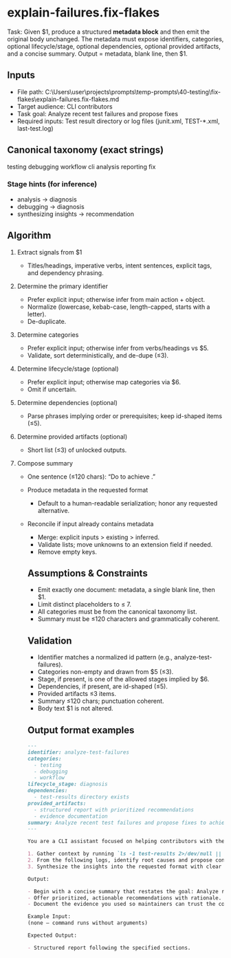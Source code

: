 # explain-failures.fix-flakes

Task: Given $1, produce a structured **metadata block** and then emit the original body unchanged. The metadata must expose identifiers, categories, optional lifecycle/stage, optional dependencies, optional provided artifacts, and a concise summary. Output = metadata, blank line, then $1.

## Inputs

- File path: C:\Users\user\projects\prompts\temp-prompts\40-testing\fix-flakes\explain-failures.fix-flakes.md
- Target audience: CLI contributors
- Task goal: Analyze recent test failures and propose fixes
- Required inputs: Test result directory or log files (junit.xml, TEST-\*.xml, last-test.log)

## Canonical taxonomy (exact strings)

testing
debugging
workflow
cli
analysis
reporting
fix

### Stage hints (for inference)

- analysis → diagnosis
- debugging → diagnosis
- synthesizing insights → recommendation

## Algorithm

1. Extract signals from $1
   - Titles/headings, imperative verbs, intent sentences, explicit tags, and dependency phrasing.

2. Determine the primary identifier
   - Prefer explicit input; otherwise infer from main action + object.
   - Normalize (lowercase, kebab-case, length-capped, starts with a letter).
   - De-duplicate.

3. Determine categories
   - Prefer explicit input; otherwise infer from verbs/headings vs $5.
   - Validate, sort deterministically, and de-dupe (≤3).

4. Determine lifecycle/stage (optional)
   - Prefer explicit input; otherwise map categories via $6.
   - Omit if uncertain.

5. Determine dependencies (optional)
   - Parse phrases implying order or prerequisites; keep id-shaped items (≤5).

6. Determine provided artifacts (optional)
   - Short list (≤3) of unlocked outputs.

7. Compose summary
   - One sentence (≤120 chars): “Do <verb> <object> to achieve <outcome>.”

8. Produce metadata in the requested format
   - Default to a human-readable serialization; honor any requested alternative.

9. Reconcile if input already contains metadata
   - Merge: explicit inputs > existing > inferred.
   - Validate lists; move unknowns to an extension field if needed.
   - Remove empty keys.

## Assumptions & Constraints

- Emit exactly one document: metadata, a single blank line, then $1.
- Limit distinct placeholders to ≤ 7.
- All categories must be from the canonical taxonomy list.
- Summary must be ≤120 characters and grammatically coherent.

## Validation

- Identifier matches a normalized id pattern (e.g., analyze-test-failures).
- Categories non-empty and drawn from $5 (≤3).
- Stage, if present, is one of the allowed stages implied by $6.
- Dependencies, if present, are id-shaped (≤5).
- Provided artifacts ≤3 items.
- Summary ≤120 chars; punctuation coherent.
- Body text $1 is not altered.

## Output format examples

```markdown
---
identifier: analyze-test-failures
categories:
  - testing
  - debugging
  - workflow
lifecycle_stage: diagnosis
dependencies:
  - test-results directory exists
provided_artifacts:
  - structured report with prioritized recommendations
  - evidence documentation
summary: Analyze recent test failures and propose fixes to achieve actionable debugging insights
---

You are a CLI assistant focused on helping contributors with the task: Analyze recent test failures and propose fixes.

1. Gather context by running `ls -1 test-results 2>/dev/null || echo 'no test-results/ directory'` for the recent test output (if present); running `find . -maxdepth 2 -name 'junit*.xml' -o -name 'TEST-*.xml' -o -name 'last-test.log' -print -exec tail -n 200 {} \; 2>/dev/null` for the recent test output (if present).
2. From the following logs, identify root causes and propose concrete fixes.
3. Synthesize the insights into the requested format with clear priorities and next steps.

Output:

- Begin with a concise summary that restates the goal: Analyze recent test failures and propose fixes.
- Offer prioritized, actionable recommendations with rationale.
- Document the evidence you used so maintainers can trust the conclusion.

Example Input:
(none – command runs without arguments)

Expected Output:

- Structured report following the specified sections.
```

